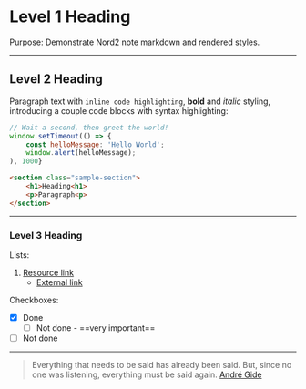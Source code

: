 # Level 1 Heading

Purpose: Demonstrate Nord2 note markdown and rendered styles.

---

## Level 2 Heading

Paragraph text with `inline code highlighting`, **bold** and _italic_ styling, introducing a couple code blocks with syntax highlighting:

```javascript
// Wait a second, then greet the world!
window.setTimeout(() => {
    const helloMessage: 'Hello World';
    window.alert(helloMessage);
), 1000}
```

```html
<section class="sample-section">
    <h1>Heading<h1>
    <p>Paragraph<p>
</section>
```

---

### Level 3 Heading

Lists:

1. [Resource link](:/9d5090e4c7424854845782495cd57017)
    - [External link](https://discourse.joplinapp.org)

Checkboxes:

- [x] Done
	- [ ] Not done - ==very important==
- [ ] Not done

---

> Everything that needs to be said has already been said. But, since no one was listening, everything must be said again.
[André Gide](http://en.wikipedia.org/wiki/Andr%C3%A9_Gide)